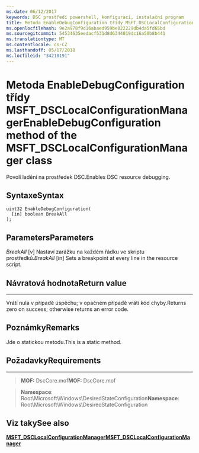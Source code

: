 ```yaml
---
ms.date: 06/12/2017
keywords: DSC prostředí powershell, konfiguraci, instalační program
title: Metoda EnableDebugConfiguration třídy MSFT_DSCLocalConfigurationManager
ms.openlocfilehash: 9e2a978f9d16abaed959be022229db4da5fd65bd
ms.sourcegitcommit: 54534635eedacf531d8d6344019dc16a50b8b441
ms.translationtype: MT
ms.contentlocale: cs-CZ
ms.lasthandoff: 05/17/2018
ms.locfileid: "34218191"
---
```

# <a name="enabledebugconfiguration-method-of-the-msftdsclocalconfigurationmanager-class"></a><span data-ttu-id="67734-103">Metoda EnableDebugConfiguration třídy MSFT_DSCLocalConfigurationManager</span><span class="sxs-lookup"><span data-stu-id="67734-103">EnableDebugConfiguration method of the MSFT_DSCLocalConfigurationManager class</span></span>

<span data-ttu-id="67734-104">Povolí ladění na prostředek DSC.</span><span class="sxs-lookup"><span data-stu-id="67734-104">Enables DSC resource debugging.</span></span>

<a name="syntax"></a><span data-ttu-id="67734-105">Syntaxe</span><span class="sxs-lookup"><span data-stu-id="67734-105">Syntax</span></span>
------

```mof
uint32 EnableDebugConfiguration(
  [in] boolean BreakAll
);
```

<a name="parameters"></a><span data-ttu-id="67734-106">Parameters</span><span class="sxs-lookup"><span data-stu-id="67734-106">Parameters</span></span>
----------

<span data-ttu-id="67734-107">*BreakAll* \[v\] Nastaví zarážku na každém řádku ve skriptu prostředků.</span><span class="sxs-lookup"><span data-stu-id="67734-107">*BreakAll* \[in\] Sets a breakpoint at every line in the resource script.</span></span>

## <a name="return-value"></a><span data-ttu-id="67734-108">Návratová hodnota</span><span class="sxs-lookup"><span data-stu-id="67734-108">Return value</span></span>
------------

<span data-ttu-id="67734-109">Vrátí nula v případě úspěchu; v opačném případě vrátí kód chyby.</span><span class="sxs-lookup"><span data-stu-id="67734-109">Returns zero on success; otherwise returns an error code.</span></span>

## <a name="remarks"></a><span data-ttu-id="67734-110">Poznámky</span><span class="sxs-lookup"><span data-stu-id="67734-110">Remarks</span></span>

<span data-ttu-id="67734-111">Jde o statickou metodu.</span><span class="sxs-lookup"><span data-stu-id="67734-111">This is a static method.</span></span>

## <a name="requirements"></a><span data-ttu-id="67734-112">Požadavky</span><span class="sxs-lookup"><span data-stu-id="67734-112">Requirements</span></span>
------------
><span data-ttu-id="67734-113">**MOF:** DscCore.mof</span><span class="sxs-lookup"><span data-stu-id="67734-113">**MOF:** DscCore.mof</span></span>

><span data-ttu-id="67734-114">**Namespace**: Root\Microsoft\Windows\DesiredStateConfiguration</span><span class="sxs-lookup"><span data-stu-id="67734-114">**Namespace**: Root\Microsoft\Windows\DesiredStateConfiguration</span></span>


## <a name="see-also"></a><span data-ttu-id="67734-115">Viz taky</span><span class="sxs-lookup"><span data-stu-id="67734-115">See also</span></span>


[<span data-ttu-id="67734-116">**MSFT_DSCLocalConfigurationManager**</span><span class="sxs-lookup"><span data-stu-id="67734-116">**MSFT_DSCLocalConfigurationManager**</span></span>](msft-dsclocalconfigurationmanager.md)